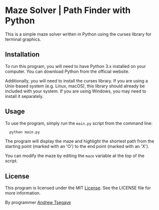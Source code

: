 # Maze Solver | Path Finder with Python

This is a simple maze solver written in Python using the curses library for terminal graphics.

## Installation

To run this program, you will need to have Python 3.x installed on your computer. You can download Python from the official website.

Additionally, you will need to install the curses library. If you are using a Unix-based system (e.g. Linux, macOS), this library should already be included with your system. If you are using Windows, you may need to install it separately.

## Usage

To use the program, simply run the `main.py` script from the command line:

```bash
  python main.py
```

The program will display the maze and highlight the shortest path from the starting point (marked with an 'O') to the end point (marked with an 'X').

You can modify the maze by editing the `maze` variable at the top of the script.

## License

This program is licensed under the MIT [License](https://opensource.org/license/mit/). See the LICENSE file for more information.

By programmer [Andrew Tsegaye](https://github.com/Andrew-Tsegaye)
